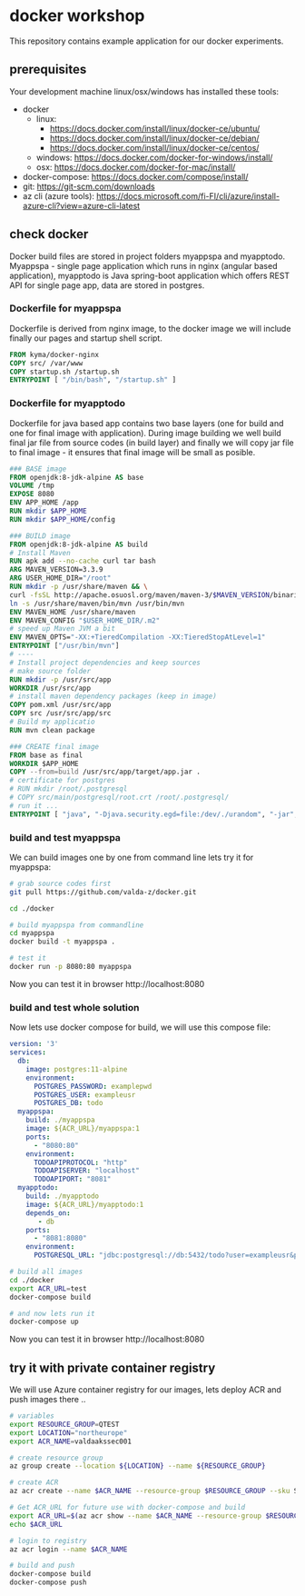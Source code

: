 # docker workshop

This repository contains example application for our docker experiments.

## prerequisites

Your development machine linux/osx/windows has installed these tools:

* docker
    * linux:
        * https://docs.docker.com/install/linux/docker-ce/ubuntu/
        * https://docs.docker.com/install/linux/docker-ce/debian/
        * https://docs.docker.com/install/linux/docker-ce/centos/
    * windows: https://docs.docker.com/docker-for-windows/install/
    * osx: https://docs.docker.com/docker-for-mac/install/
* docker-compose: https://docs.docker.com/compose/install/
* git: https://git-scm.com/downloads
* az cli (azure tools): https://docs.microsoft.com/fi-FI/cli/azure/install-azure-cli?view=azure-cli-latest

## check docker

Docker build files are stored in project folders myappspa and myapptodo.
Myappspa - single page application which runs in nginx (angular based application), myapptodo is Java spring-boot application which offers REST API for single page app, data are stored in postgres.

### Dockerfile for myappspa

Dockerfile is derived from nginx image, to the docker image we will include finally our pages and startup shell script.

```dockerfile
FROM kyma/docker-nginx
COPY src/ /var/www
COPY startup.sh /startup.sh
ENTRYPOINT [ "/bin/bash", "/startup.sh" ]
```

### Dockerfile for myapptodo

Dockerfile for java based app contains two base layers (one for build and one for final image with application). During image building we well build final jar file from source codes (in build layer) and finally we will copy jar file to final image - it ensures that final image will be small as posible.

```dockerfile
### BASE image
FROM openjdk:8-jdk-alpine AS base
VOLUME /tmp
EXPOSE 8080
ENV APP_HOME /app
RUN mkdir $APP_HOME
RUN mkdir $APP_HOME/config

### BUILD image
FROM openjdk:8-jdk-alpine AS build
# Install Maven
RUN apk add --no-cache curl tar bash
ARG MAVEN_VERSION=3.3.9
ARG USER_HOME_DIR="/root"
RUN mkdir -p /usr/share/maven && \
curl -fsSL http://apache.osuosl.org/maven/maven-3/$MAVEN_VERSION/binaries/apache-maven-$MAVEN_VERSION-bin.tar.gz | tar -xzC /usr/share/maven --strip-components=1 && \
ln -s /usr/share/maven/bin/mvn /usr/bin/mvn
ENV MAVEN_HOME /usr/share/maven
ENV MAVEN_CONFIG "$USER_HOME_DIR/.m2"
# speed up Maven JVM a bit
ENV MAVEN_OPTS="-XX:+TieredCompilation -XX:TieredStopAtLevel=1"
ENTRYPOINT ["/usr/bin/mvn"]
# ----
# Install project dependencies and keep sources
# make source folder
RUN mkdir -p /usr/src/app
WORKDIR /usr/src/app
# install maven dependency packages (keep in image)
COPY pom.xml /usr/src/app
COPY src /usr/src/app/src
# Build my applicatio
RUN mvn clean package

### CREATE final image
FROM base as final
WORKDIR $APP_HOME
COPY --from=build /usr/src/app/target/app.jar .
# certificate for postgres
# RUN mkdir /root/.postgresql
# COPY src/main/postgresql/root.crt /root/.postgresql/
# run it ...
ENTRYPOINT [ "java", "-Djava.security.egd=file:/dev/./urandom", "-jar", "app.jar" ]
```

### build and test myappspa

We can build images one by one from command line lets try it for myappspa:

```bash
# grab source codes first
git pull https://github.com/valda-z/docker.git

cd ./docker

# build myappspa from commandline
cd myappspa
docker build -t myappspa .

# test it
docker run -p 8080:80 myappspa
```

Now you can test it in browser http://localhost:8080

### build and test whole solution

Now lets use docker compose for build, we will use this compose file:

```yaml
version: '3'
services:
  db:
    image: postgres:11-alpine
    environment:
      POSTGRES_PASSWORD: examplepwd
      POSTGRES_USER: exampleusr
      POSTGRES_DB: todo
  myappspa:
    build: ./myappspa
    image: ${ACR_URL}/myappspa:1
    ports: 
      - "8080:80"
    environment: 
      TODOAPIPROTOCOL: "http"
      TODOAPISERVER: "localhost"
      TODOAPIPORT: "8081"
  myapptodo:
    build: ./myapptodo
    image: ${ACR_URL}/myapptodo:1
    depends_on:
       - db
    ports: 
      - "8081:8080"
    environment: 
      POSTGRESQL_URL: "jdbc:postgresql://db:5432/todo?user=exampleusr&password=examplepwd"
```

```bash
# build all images
cd ./docker
export ACR_URL=test
docker-compose build

# and now lets run it
docker-compose up
```

Now you can test it in browser http://localhost:8080

## try it with private container registry

We will use Azure container registry for our images, lets deploy ACR and push images there ..

```bash
# variables
export RESOURCE_GROUP=QTEST
export LOCATION="northeurope"
export ACR_NAME=valdaakssec001

# create resource group
az group create --location ${LOCATION} --name ${RESOURCE_GROUP}

# create ACR
az acr create --name $ACR_NAME --resource-group $RESOURCE_GROUP --sku Standard --location ${LOCATION}

# Get ACR_URL for future use with docker-compose and build
export ACR_URL=$(az acr show --name $ACR_NAME --resource-group $RESOURCE_GROUP --query "loginServer" --output tsv)
echo $ACR_URL

# login to registry
az acr login --name $ACR_NAME

# build and push
docker-compose build
docker-compose push
```
